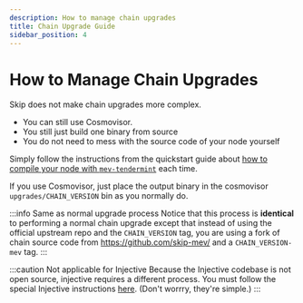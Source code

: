 ```yaml
---
description: How to manage chain upgrades
title: Chain Upgrade Guide
sidebar_position: 4
---
```


# How to Manage Chain Upgrades

Skip does not make chain upgrades more complex.

- You can still use Cosmovisor.
- You still just build one binary from source
- You do not need to mess with the source code of your node yourself

Simply follow the instructions from the quickstart guide about [how to compile your node with `mev-tendermint`](./0-quickstart.md#2-compile-your-node-with-mev-tendermint) each time.

If you use Cosmovisor, just place the output binary in the cosmovisor `upgrades/CHAIN_VERSION` bin as you normally do.

:::info Same as normal upgrade process
Notice that this process is **identical** to performing a normal chain upgrade except that instead of using the official upstream repo and the `CHAIN_VERSION` tag, you are using a fork of chain source code from https://github.com/skip-mev/ and a `CHAIN_VERSION-mev` tag.
:::

:::caution Not applicable for Injective
Because the Injective codebase is not open source, injective requires a different process. You must follow the special Injective instructions [here](./8-injective-build.md). (Don't worrry, they're simple.)
:::
